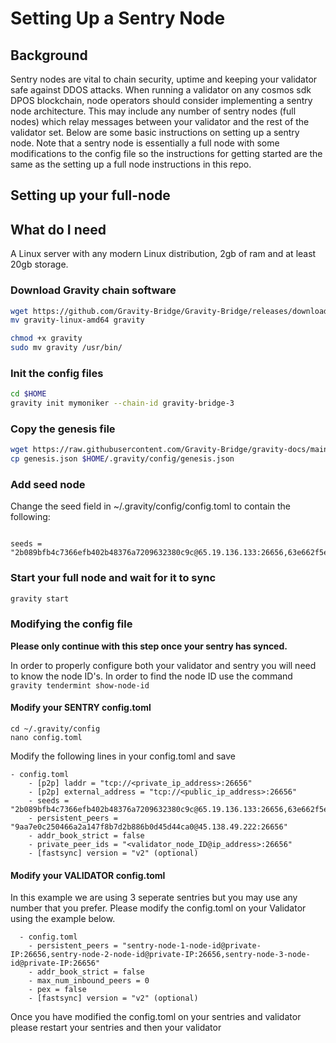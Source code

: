 # Setting Up a Sentry Node

## Background

Sentry nodes are vital to chain security, uptime and keeping your validator safe against DDOS attacks.  When running a validator on any cosmos sdk DPOS blockchain, node operators should consider implementing a sentry node architecture.  This may include any number of sentry nodes (full nodes) which relay messages between your validator and the rest of the validator set. Below are some basic instructions on setting up a sentry node. Note that a sentry node is essentially a full node with some modifications to the config file so the instructions for getting started are the same as the setting up a full node instructions in this repo.

## Setting up your full-node

## What do I need

A Linux server with any modern Linux distribution, 2gb of ram and at least 20gb storage.

### Download Gravity chain software

```bash
wget https://github.com/Gravity-Bridge/Gravity-Bridge/releases/download/v1.3.1/gravity-linux-amd64
mv gravity-linux-amd64 gravity

chmod +x gravity
sudo mv gravity /usr/bin/
```

### Init the config files

```bash
cd $HOME
gravity init mymoniker --chain-id gravity-bridge-3
```

### Copy the genesis file

```bash
wget https://raw.githubusercontent.com/Gravity-Bridge/gravity-docs/main/genesis.json
cp genesis.json $HOME/.gravity/config/genesis.json
```

### Add seed node

Change the seed field in ~/.gravity/config/config.toml to contain the following:

```text

seeds = "2b089bfb4c7366efb402b48376a7209632380c9c@65.19.136.133:26656,63e662f5e048d4902c7c7126291cf1fc17687e3c@95.211.103.175:26656"

```

### Start your full node and wait for it to sync

```bash
gravity start
```

### Modifying the config file

**Please only continue with this step once your sentry has synced.**

In order to properly configure both your validator and sentry you will need to know the node ID's.  In order to find the node ID use the command `gravity tendermint show-node-id`

#### Modify your SENTRY config.toml

```
cd ~/.gravity/config
nano config.toml
```

Modify the following lines in your config.toml and save

```
- config.toml
    - [p2p] laddr = "tcp://<private_ip_address>:26656"
    - [p2p] external_address = "tcp://<public_ip_address>:26656"
    - seeds = "2b089bfb4c7366efb402b48376a7209632380c9c@65.19.136.133:26656,63e662f5e048d4902c7c7126291cf1fc17687e3c@95.211.103.175:26656"
    - persistent_peers = "9aa7e0c250466a2a147f8b7d2b886b0d45d44ca0@45.138.49.222:26656"
    - addr_book_strict = false
    - private_peer_ids = "<validator_node_ID@ip_address>:26656"
    - [fastsync] version = "v2" (optional)
```

#### Modify your VALIDATOR config.toml

In this example we are using 3 seperate sentries but you may use any number that you prefer. Please modify the config.toml on your Validator using the example below.

```
  - config.toml
    - persistent_peers = "sentry-node-1-node-id@private-IP:26656,sentry-node-2-node-id@private-IP:26656,sentry-node-3-node-id@private-IP:26656"
    - addr_book_strict = false
    - max_num_inbound_peers = 0
    - pex = false
    - [fastsync] version = "v2" (optional)
```

Once you have modified the config.toml on your sentries and validator please restart your sentries and then your validator

